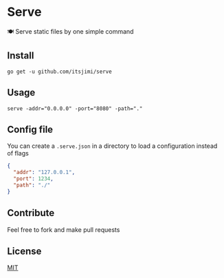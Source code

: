 # Serve
🍽 Serve static files by one simple command

## Install
```shell
go get -u github.com/itsjimi/serve
```

## Usage
```shell
serve -addr="0.0.0.0" -port="8080" -path="."
```

## Config file
You can create a `.serve.json` in a directory to load a configuration instead of flags
```json
{
  "addr": "127.0.0.1",
  "port": 1234,
  "path": "./"
}
```

## Contribute
Feel free to fork and make pull requests

## License
[MIT](https://github.com/ItsJimi/serve/blob/master/LICENSE)